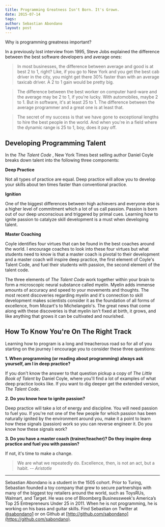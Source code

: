 ```yaml
---
title: Programming Greatness Isn't Born. It's Grown.
date: 2015-07-14
tags:
author: Sebastian Abondano
layout: post
---
```


Why is programming greatness important?

In a previously lost interview from 1995, Steve Jobs explained the difference between the best software developers and average ones:
> In most businesses, the difference between average and good is at best 2 to 1, right? Like, if you go to New York and you get the best cab driver in the city, you might get there 30% faster than with an average taxicab driver. A 2 to 1 gain would be pretty big.

> The difference between the best worker on computer hard-ware and the average may be 2 to 1, if you're lucky. With automobiles, maybe 2 to 1. But in software, it's at least 25 to 1. The difference between the average programmer and a great one is at least that.

> The secret of my success is that we have gone to exceptional lengths to hire the best people in the world. And when you're in a field where the dynamic range is 25 to 1, boy, does it pay off.

## Developing Programming Talent

In the *The Talent Code* , New York Times best selling author Daniel Coyle breaks down talent into the following three components:

__Deep Practice__

Not all types of practice are equal. Deep practice will allow you to develop your skills about ten times faster than conventional practice.

__Ignition__

One of the biggest differences between high achievers and everyone else is a higher level of commitment which a lot of us call passion. Passion is born out of our deep unconscious and triggered by primal cues. Learning how to ignite passion to catalyze skill development is a must when developing talent.

__Master Coaching__

Coyle identifies four virtues that can be found in the best coaches around the world. I encourage coaches to look into these four virtues but what students need to know is that a master coach is pivotal to their development and a master coach will inspire deep practice, the first element of Coyle's Talent Code, and fuel their students with passion, the second element of the talent code.

The three elements of *The Talent Code* work together within your brain to form a microscopic neural substance called myelin. Myelin adds immense amounts of accuracy and speed to your movements and thoughts. The most recent discoveries regarding myelin and it's connection to skill development makes scientists consider it as the foundation of all forms of excellence, from Mozart's to Michelangelo's. The great news that come along with these discoveries is that myelin isn't fixed at birth, it grows, and like anything that grows it can be cultivated and nourished.

## How To Know You're On The Right Track

Learning how to program is a long and treacherous road so for all of you starting on the journey I encourage you to consider these three questions:

__1. When programming (or reading about programming) always ask yourself, am I in deep practice?__

If you don't know the answer to that question pickup a copy of *The Little Book of Talent* by Daniel Coyle, where you'll find a lot of examples of what deep practice looks like. If you want to dig deeper get the extended version, *The Talent Code*.

__2. Do you know how to ignite passion?__

Deep practice will take a lot of energy and discipline. You will need passion to fuel you. If you're not one of the few people for which passion has been naturally ignited by the environment around you, make it a point to learn how these signals (passion) work so you can reverse engineer it. Do you know how these signals work?

__3. Do you have a master coach (trainer/teacher)? Do they inspire deep practice and fuel you with passion?__

If not, it's time to make a change.

> We are what we repeatedly do. Excellence, then, is not an act, but a habit.
> -- <cite>Aristotle</cite>

---

Sebastian Abondano is a student in the 1505 cohort. Prior to Turing, Sebastian founded a toy company that grew to secure partnerships with many of the biggest toy retailers around the world, such as ToysRUs, Walmart, and Target. He was one of Bloomberg Businessweek's America’s Top 25 Entrepreneurs Under 25 in 2011. When he is not programming, he is working on his bass and guitar skills. Find Sebastian on Twitter at [@sabondano1](https://twitter.com/sabondano1)
or on Github at [http://github.com/sabondano](https://github.com/sabondano).
